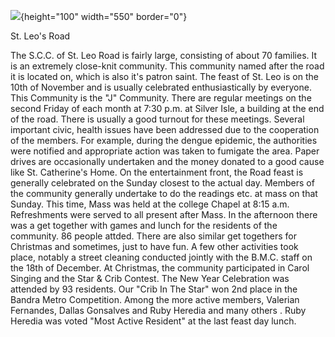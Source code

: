 ![](SCCStLeoRd.jpg){height="100" width="550" border="0"}

St. Leo\'s Road

The S.C.C. of St. Leo Road is fairly large, consisting of about 70
families. It is an extremely close-knit community. This community named
after the road it is located on, which is also it\'s patron saint. The
feast of St. Leo is on the 10th of November and is usually celebrated
enthusiastically by everyone. This Community is the \"J\" Community.
There are regular meetings on the second Friday of each month at 7:30
p.m. at Silver Isle, a building at the end of the road. There is usually
a good turnout for these meetings. Several important civic, health
issues have been addressed due to the cooperation of the members. For
example, during the dengue epidemic, the authorities were notified and
appropriate action was taken to fumigate the area. Paper drives are
occasionally undertaken and the money donated to a good cause like St.
Catherine\'s Home. On the entertainment front, the Road feast is
generally celebrated on the Sunday closest to the actual day. Members of
the community generally undertake to do the readings etc. at mass on
that Sunday. This time, Mass was held at the college Chapel at 8:15 a.m.
Refreshments were served to all present after Mass. In the afternoon
there was a get together with games and lunch for the residents of the
community. 86 people attded. There are also similar get togethers for
Christmas and sometimes, just to have fun. A few other activities took
place, notably a street cleaning conducted jointly with the B.M.C. staff
on the 18th of December. At Christmas, the community participated in
Carol Singing and the Star & Crib Contest. The New Year Celebration was
attended by 93 residents. Our \"Crib In The Star\" won 2nd place in the
Bandra Metro Competition. Among the more active members, Valerian
Fernandes, Dallas Gonsalves and Ruby Heredia and many others . Ruby
Heredia was voted \"Most Active Resident\" at the last feast day lunch.
